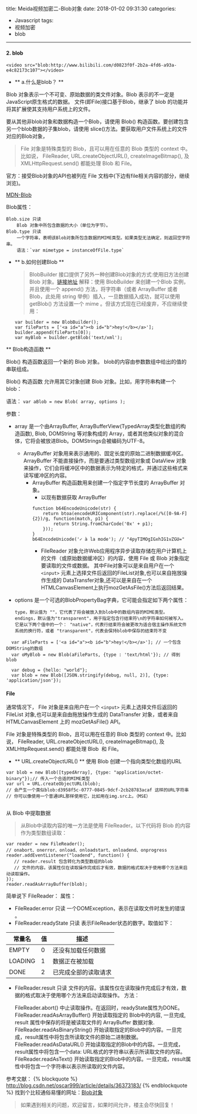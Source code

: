 title: Meida视频加密二-Blob对象
date: 2018-01-02 09:31:30
categories:
- Javascript
tags:
- 视频加密
- blob
---

#### 2. blob
```
<video src="blob:http://www.bilibili.com/d0823f0f-2b2a-4fd6-a93a-e4c82173c107"></video>
```
* ** a.什么是blob？ **

Blob 对象表示一个不可变、原始数据的类文件对象。Blob 表示的不一定是JavaScript原生格式的数据。 文件(即File)接口基于Blob，继承了 blob 的功能并将其扩展使其支持用户系统上的文件。

要从其他非blob对象和数据构造一个Blob，请使用 Blob() 构造函数。要创建包含另一个blob数据的子集blob，请使用 slice()方法。要获取用户文件系统上的文件对应的Blob对象，
<!-- more -->
>File 对象是特殊类型的 Blob，且可以用在任意的 Blob 类型的 context 中。比如说， FileReader, URL.createObjectURL(), createImageBitmap(), 及 XMLHttpRequest.send() 都能处理 Blob  和 File。

官方：接受Blob对象的API也被列在 File 文档中(下边有file相关内容的部分，继续浏览)。

[MDN-Blob](https://developer.mozilla.org/zh-CN/docs/Web/API/Blob)

Blob属性：

    Blob.size 只读
        Blob 对象中所包含数据的大小（单位为字节）。
    Blob.type 只读
        一个字符串，表明该Blob对象所包含数据的MIME类型。如果类型无法确定，则返回空字符串。
        语法：`var mimetype = instanceOfFile.type`
* ** b.如何创建Blob **

  > BlobBuilder 接口提供了另外一种创建Blob对象的方式:使用旧方法创建 Blob 对象。[链接地址](https://developer.mozilla.org/zh-CN/docs/Web/API/BlobBuilder)
  解释：使用 BlobBuilder 来创建一个Blob 实例，并且使用一个 append() 方法，将字符串（或者 ArrayBuffer 或者 Blob，此处用 string 举例）插入，一旦数据插入成功，就可以使用 getBlob() 方法设置一个 mime 。但该方式现在已经废弃，不应继续使用：
    ```
    var builder = new BlobBuilder();
    var fileParts = ['<a id="a"><b id="b">hey!</b></a>'];
    builder.append(fileParts[0]);
    var myBlob = builder.getBlob('text/xml');
    ```

** Blob构造函数 **

  Blob() 构造函数返回一个新的 Blob 对象。 blob的内容由参数数组中给出的值的串联组成。

  Blob() 构造函数 允许用其它对象创建 Blob 对象。比如，用字符串构建一个 blob：

语法： `var aBlob = new Blob( array, options );`

参数：
  * array 是一个由ArrayBuffer, ArrayBufferView(TypedArray类型化数组的构造函数), Blob, DOMString 等对象构成的 Array，或者其他类似对象的混合体，它将会被放进Blob。DOMStrings会被编码为UTF-8。
    * ArrayBuffer 对象用来表示通用的、固定长度的原始二进制数据缓冲区。ArrayBuffer 不能直接操作，而是要通过类型数组对象或 DataView 对象来操作，它们会将缓冲区中的数据表示为特定的格式，并通过这些格式来读写缓冲区的内容。
      * ArrayBuffer 构造函数用来创建一个指定字节长度的 ArrayBuffer 对象。
        * 以现有数据获取 ArrayBuffer
        ```
        function b64EncodeUnicode(str) {
            return btoa(encodeURIComponent(str).replace(/%([0-9A-F]{2})/g, function(match, p1) {
                return String.fromCharCode('0x' + p1);
            }));
        }
        b64EncodeUnicode('✓ à la mode'); // "4pyTIMOgIGxhIG1vZGU="
        ```
        * FileReader 对象允许Web应用程序异步读取存储在用户计算机上的文件（或原始数据缓冲区）的内容，使用 File 或 Blob 对象指定要读取的文件或数据。
          其中File对象可以是来自用户在一个 `<input>` 元素上选择文件后返回的FileList对象,也可以来自拖放操作生成的 DataTransfer对象,还可以是来自在一个HTMLCanvasElement上执行mozGetAsFile()方法后返回结果。

  * options 是一个可选的BlobPropertyBag字典，它可能会指定如下两个属性：

        type，默认值为 ""，它代表了将会被放入到blob中的数组内容的MIME类型。
        endings，默认值为"transparent"，用于指定包含行结束符\n的字符串如何被写入。 它是以下两个值中的一个： "native"，代表行结束符会被更改为适合宿主操作系统文件系统的换行符，或者 "transparent"，代表会保持blob中保存的结束符不变

```
  var aFileParts = ['<a id="a"><b id="b">hey!</b></a>']; // 一个包含DOMString的数组
  var oMyBlob = new Blob(aFileParts, {type : 'text/html'}); // 得到 blob

  var debug = {hello: "world"};
  var blob = new Blob([JSON.stringify(debug, null, 2)], {type: 'application/json'});
```

#### File

通常情况下， File 对象是来自用户在一个 `<input>` 元素上选择文件后返回的 FileList 对象,也可以是来自由拖放操作生成的 DataTransfer 对象，或者来自 HTMLCanvasElement 上的 mozGetAsFile() API。

File 对象是特殊类型的 Blob，且可以用在任意的 Blob 类型的 context 中。比如说， FileReader, URL.createObjectURL(), createImageBitmap(), 及 XMLHttpRequest.send() 都能处理 Blob  和 File。

* ** URL.createObjectURL() **
使用 Blob 创建一个指向类型化数组的URL

```
var blob = new Blob([typedArray], {type: "application/octet-binary"});// 传入一个合适的MIME类型
var url = URL.createObjectURL(blob);
// 会产生一个类似blob:d3958f5c-0777-0845-9dcf-2cb28783acaf 这样的URL字符串
// 你可以像使用一个普通URL那样使用它，比如用在img.src上。（MSE）


```
从 Blob 中提取数据
>从Blob中读取内容的唯一方法是使用 FileReader。以下代码将 Blob 的内容作为类型数组读取：

```
var reader = new FileReader();
// onabort、onerror、onload、onloadstart、onloadend、onprogress
reader.addEventListener("loadend", function() {
   // reader.result 包含转化为类型数组的blob
   // 文件的内容。该属性仅在读取操作完成后才有效，数据的格式取决于使用哪个方法来启动读取操作。
});
reader.readAsArrayBuffer(blob);
```
简单说下 FileReader：
属性：

  * FileReader.error 只读
      一个DOMException，表示在读取文件时发生的错误 。
  * FileReader.readyState 只读
      表示FileReader状态的数字。取值如下：

常量名 | 值 |  描述
---|---|---
EMPTY  | 0 |  还没有加载任何数据
LOADING  | 1  | 数据正在被加载
DONE | 2 |  已完成全部的读取请求

  * FileReader.result 只读
      文件的内容。该属性仅在读取操作完成后才有效，数据的格式取决于使用哪个方法来启动读取操作。
方法：

      FileReader.abort()
          中止读取操作。在返回时，readyState属性为DONE。
      FileReader.readAsArrayBuffer()
          开始读取指定的 Blob中的内容, 一旦完成, result 属性中保存的将是被读取文件的 ArrayBuffer 数据对象.
      FileReader.readAsBinaryString()
          开始读取指定的Blob中的内容。一旦完成，result属性中将包含所读取文件的原始二进制数据。
      FileReader.readAsDataURL()
          开始读取指定的Blob中的内容。一旦完成，result属性中将包含一个data: URL格式的字符串以表示所读取文件的内容。
      FileReader.readAsText()
          开始读取指定的Blob中的内容。一旦完成，result属性中将包含一个字符串以表示所读取的文件内容。

参考文献：
{% blockquote %}
  http://blog.csdn.net/oscar999/article/details/36373183/
{% endblockquote %}
找到个比较通俗易懂的网址：[Blob对象](https://www.cnblogs.com/hhhyaaon/p/5928152.html)

> 如果遇到相关的问题，欢迎留言，如果时间允许，楼主会尽快回复！


